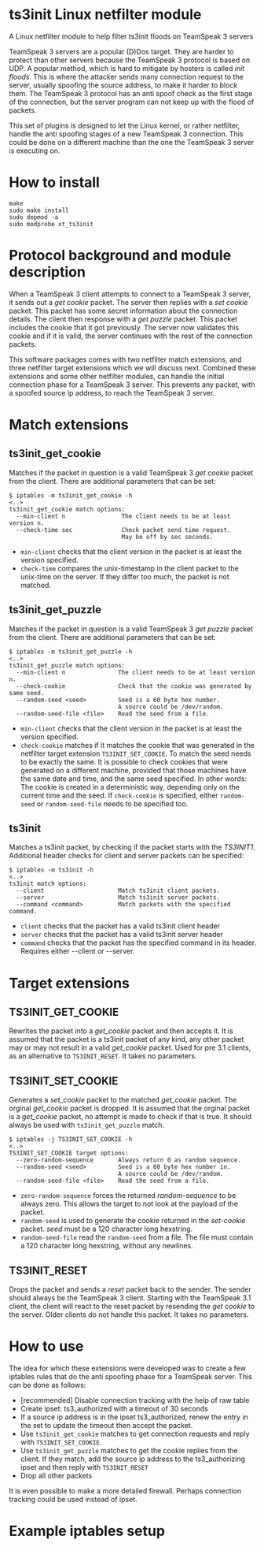 ts3init Linux netfilter module
==============================
A Linux netfilter module to help filter ts3init floods on TeamSpeak 3 servers

TeamSpeak 3 servers are a popular (D)Dos target. They are harder to protect than
other servers because the TeamSpeak 3 protocol is based on UDP. A popular
method, which is hard to mitigate by hosters is called *init floods*. This is
where the attacker sends many connection request to the server, usually spoofing
the source address, to make it harder to block them. The TeamSpeak 3 protocol
has an anti spoof check as the first stage of the connection, but the server
program can not keep up with the flood of packets.

This set of plugins is designed to let the Linux kernel, or rather netfilter,
handle the anti spoofing stages of a new TeamSpeak 3 connection. This could be
done on a different machine than the one the TeamSpeak 3 server is executing
on.

How to install
==============

```
make
sudo make install
sudo depmod -a
sudo modprobe xt_ts3init
```

Protocol background and module description
==========================================
When a TeamSpeak 3 client attempts to connect to a TeamSpeak 3 server, it sends
out a *get cookie* packet. The server then replies with a *set cookie* packet.
This packet has some secret information about the connection details. The client
then response with a *get puzzle* packet. This packet includes the cookie that
it got previously. The server now validates this cookie and if it is valid, the 
server continues with the rest of the connection packets.

This software packages comes with two netfilter match extensions, and three
netfilter target extensions which we will discuss next. Combined these
extensions and some other netfilter modules, can handle the initial connection
phase for a TeamSpeak 3 server. This prevents any packet, with a spoofed source
ip address, to reach the TeamSpeak 3 server.

Match extensions
================

ts3init_get_cookie
--------------------
Matches if the packet in question is a valid TeamSpeak 3 *get cookie* packet
from the client.
There are additional parameters that can be set:
```
$ iptables -m ts3init_get_cookie -h
<..>
ts3init_get_cookie match options:
  --min-client n                The client needs to be at least version n.
  --check-time sec              Check packet send time request.
                                May be off by sec seconds.
```
* `min-client` checks that the client version in the packet is at least the
  version specified. 
* `check-time` compares the unix-timestamp in the client packet to the unix-time
  on the server. If they differ too much, the packet is not matched.

ts3init_get_puzzle
--------------------
Matches if the packet in question is a valid TeamSpeak 3 *get puzzle* packet
from the client. There are additional parameters that can be set:
```
$ iptables -m ts3init_get_puzzle -h
<..>
ts3init_get_puzzle match options:
  --min-client n               The client needs to be at least version n.
  --check-cookie               Check that the cookie was generated by same seed.
  --random-seed <seed>         Seed is a 60 byte hex number.
                               A source could be /dev/random.
  --random-seed-file <file>    Read the seed from a file.
```
* `min-client` checks that the client version in the packet is at least the
  version specified. 
* `check-cookie` matches if it matches the cookie that was generated in the
  netfilter target extension `TS3INIT_SET_COOKIE`. To match the seed needs to be
  exactly the same. It is possible to check cookies that were generated on a
  different machine, provided that those machines have the same date and time,
  and the same seed specified. In other words: The cookie is created in a
  deterministic way, depending only on the current time and the seed. If
  `check-cookie` is specified, either `random-seed` or `random-seed-file` needs
  to be specified too.

ts3init
--------------------
Matches a ts3init packet, by checking if the packet starts with the *TS3INIT1*.
Additional header checks for client and server packets can be specified:
```
$ iptables -m ts3init -h
<..>
ts3init match options:
  --client                     Match ts3init client packets.
  --server                     Match ts3init server packets.
  --command <command>          Match packets with the specified command.
```
* `client` checks that the packet has a valid ts3init client header
* `server` checks that the packet has a valid ts3init server header
* `command` checks that the packet has the specified command in its header.
  Requires either --client or --server.
  
Target extensions
=================

TS3INIT_GET_COOKIE
------------------
Rewrites the packet into a *get_cookie* packet and then accepts it.
It is assumed that the packet is a ts3init packet of any kind, any other packet
may or may not result in a valid *get_cookie* packet. Used for pre 3.1 clients,
as an alternative to `TS3INIT_RESET`. It takes no parameters.

TS3INIT_SET_COOKIE
------------------
Generates a *set_cookie* packet to the matched *get_cookie* packet. The orginal
*get_cookie* packet is dropped. It is assumed that the orginal packet is a 
*get_cookie* packet, no attempt is made to check if that is true. It should
always be used with `ts3init_get_puzzle` match.

```
$ iptables -j TS3INIT_SET_COOKIE -h
<..>
TS3INIT_SET_COOKIE target options:
  --zero-random-sequence       Always return 0 as random sequence.
  --random-seed <seed>         Seed is a 60 byte hex number in.
                               A source could be /dev/random.
  --random-seed-file <file>    Read the seed from a file.
```

* `zero-random-sequence` forces the returned *random-sequence* to be always
  zero. This allows the target to not look at the payload of the packet.
* `random-seed` is used to generate the cookie returned in the *set-cookie*
  packet. *seed* must be a 120 character long hexstring.
* `random-seed-file` read the `random-seed` from a file. The file must contain
  a 120 character long hexstring, without any newlines.

TS3INIT_RESET
--------------- 
Drops the packet and sends a *reset* packet back to the sender. The
sender should always be the TeamSpeak 3 client. Starting with the TeamSpeak 3.1
client, the client will react to the reset packet by resending the *get cookie*
to the server. Older clients do not handle this packet. It takes no parameters.

How to use
==========
The idea for which these extensions were developed was to create a few iptables
rules that do the anti spoofing phase for a TeamSpeak server. This can be done
as follows:
* [recommended] Disable connection tracking with the help of raw table
* Create ipset: ts3_authorized with a timeout of 30 seconds
* If a source ip address is in the ipset ts3_authorized, renew the entry in the
  set to update the timeout then accept the packet.
* Use `ts3init_get_cookie` matches to get connection requests and reply with
  `TS3INIT_SET_COOKIE`.
* Use `ts3init_get_puzzle` matches to get the cookie replies from the client.
  If they match, add the source ip address to the ts3_authorizing ipset and then
  reply with `TS3INIT_RESET`
* Drop all other packets

It is even possible to make a more detailed firewall. Perhaps connection
tracking could be used instead of ipset.

Example iptables setup
======================

